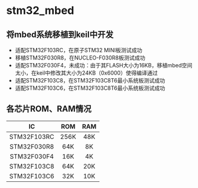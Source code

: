 # stm32_mbed
## 将mbed系统移植到keil中开发
- 适配STM32F103RC，在原子STM32 MINI板测试成功
- 移植STM32F030R8，在NUCLEO-F030R8板测试成功
- 适配STM32F030F4，未成功：由于其FLASH大小为16KB，移植mbed空间太小，在keil中修改其大小为24KB（0x6000）使得编译通过
- 适配STM32F103C8，在STM32F103C8T6最小系统板测试成功
- 适配STM32F103C6，在STM32F103C8T6最小系统板测试成功

## 各芯片ROM、RAM情况
IC | ROM | RAM
:------:|:------:|:------:|
STM32F103RC | 256K | 48K |
STM32F030R8 | 64K | 8K |
STM32F030F4 | 16K | 4K |
STM32F103C8 | 64K | 20K |
STM32F103C6 | 32K | 10K |
